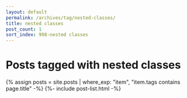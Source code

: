 ```yaml
---
layout: default
permalink: /archives/tag/nested-classes/
title: nested classes
post_count: 1
sort_index: 998-nested classes
---
```

<h1 class="page-heading">Posts tagged with nested classes</h1>
{% assign posts = site.posts | where_exp: "item", "item.tags contains page.title" -%}
{%- include post-list.html -%}
